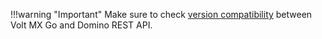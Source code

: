!!!warning "Important"
    Make sure to check [version compatibility](../references/compatibilitymatrix.md) between Volt MX Go and Domino REST API.
